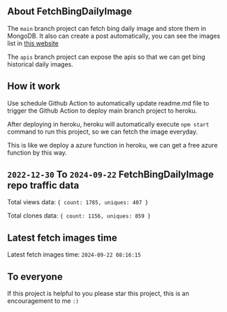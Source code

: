 ## About FetchBingDailyImage

The `main` branch project can fetch bing daily image and store them in MongoDB.
It also can create a post automatically, you can see the images list in [this website](https://oursalbum.netlify.app)

The `apis` branch project can expose the apis so that we can get bing historical daily images.

## How it work

Use schedule Github Action to automatically update readme.md file to trigger the Github Action to deploy main branch project to heroku.

After deploying in heroku, heroku will automatically execute `npm start` command to run this project, so we can fetch the image everyday.

This is like we deploy a azure function in heroku, we can get a free azure function by this way.

## `2022-12-30` To `2024-09-22` FetchBingDailyImage repo traffic data

Total views data: `{ count: 1785, uniques: 407 }`

Total clones data: `{ count: 1156, uniques: 859 }`

## Latest fetch images time

Latest fetch images time: `2024-09-22 08:16:15`

## To everyone

If this project is helpful to you please star this project, this is an encouragement to me `:)`



